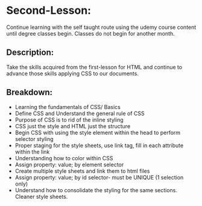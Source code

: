 # Second-Lesson:
Continue learning with the self taught route using the udemy course content until degree classes begin. Classes do not begin for another month. 

## Description:
Take the skills acquired from the first-lesson for HTML and continue to advance those skills applying CSS to our documents.

## Breakdown:

* Learning the fundamentals of CSS/ Basics
* Define CSS and Understand the general rule of CSS
* Purpose of CSS is to rid of the inline styling 
* CSS just the style and HTML just the structure
* Begin CSS with using the style element within the head to perform selector styling
* Proper staging for the style sheets, use link tag, fill in each attribute within the link
* Understanding how to color within CSS
* Assign property: value; by element selector
* Create multiple style sheets and link them to html files
* Assign property: value; by id selector- must be UNIQUE (1 selection only)
* Understand how to consolidate the styling for the same sections. Cleaner style sheets. 